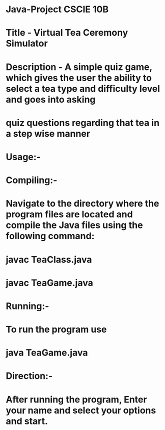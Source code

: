 # Java-Project CSCIE 10B
# Title - Virtual Tea Ceremony Simulator

# Description - A simple quiz game, which gives the user the ability to select a tea type and difficulty level and goes into asking
# quiz questions regarding that tea in a step wise manner

# Usage:-
# Compiling:-
# Navigate to the directory where the program files are located and compile the Java files using the following command:
# javac TeaClass.java
# javac TeaGame.java

# Running:-
# To run the program use
# java TeaGame.java

# Direction:-
# After running the program, Enter your name and select your options and start.